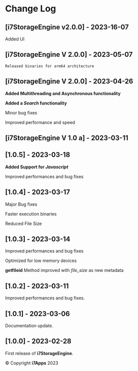 # Change Log
## [i7StorageEngine v2.0.0] - 2023-16-07
Added UI


## [i7StorageEngine V 2.0.0] - 2023-05-07
    Released binaries for arm64 architecture

## [i7StorageEngine V 2.0.0] - 2023-04-26
   **Added Multithreading and Asynchronous functionality**
  
   **Added a _Search_ functionality**
   
   Minor bug fixes
   
   Improved performance and speed
   

## [i7StorageEngine V 1.0 a] - 2023-03-11


## [1.0.5] - 2023-03-18
   **Added Support for _Javascript_**
   
   Improved performances and bug fixes

## [1.0.4] - 2023-03-17
   Major Bug fixes
   
   Faster execution binaries
   
   Reduced File Size
 
## [1.0.3] - 2023-03-14
  Improved performances and bug fixes
  
  Optimized for low memory devices
  
  **getfileid** Method improved with _file_size_ as new metadata
  
## [1.0.2] - 2023-03-11
  Improved performances and bug fixes.
  
## [1.0.1] - 2023-03-06
  Documentation update.

## [1.0.0] - 2023-02-28
  First release of **i7StorageEngine**.
  
© Copyright **i7Apps** 2023
